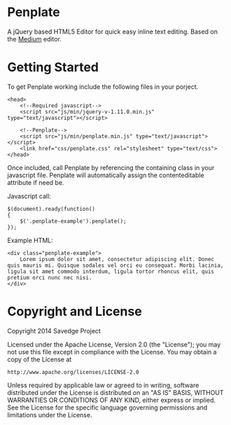 Penplate
========

A jQuery based HTML5 Editor for quick easy inline text editing. Based on the <a href="http://medium.com/">Medium</a> editor.


Getting Started
========

To get Penplate working include the following files in your porject.

```
<head>
	<!--Required javascript-->
    <script src="js/min/jquery-v-1.11.0.min.js" type="text/javascript"></script>

    <!--Penplate-->
    <script src="js/min/penplate.min.js" type="text/javascript"></script>
	<link href="css/penplate.css" rel="stylesheet" type="text/css">
</head>
```

Once included, call Penplate by referencing the containing class in your javascript file. Penplate will automatically assign the contenteditable attribute if need be.

Javascript call:

```
$(document).ready(function()
{
	$('.penplate-example').penplate();
});
```

Example HTML:

```
<div class="penplate-example">
	Lorem ipsum dolor sit amet, consectetur adipiscing elit. Donec quis mauris mi. Quisque sodales vel orci eu consequat. Morbi lacinia, ligula sit amet commodo interdum, ligula tortor rhoncus elit, quis pretium orci nunc nec nisi.
</div>
```


Copyright and License
========

Copyright 2014 Savedge Project

Licensed under the Apache License, Version 2.0 (the "License");
you may not use this file except in compliance with the License.
You may obtain a copy of the License at

    http://www.apache.org/licenses/LICENSE-2.0

Unless required by applicable law or agreed to in writing, software
distributed under the License is distributed on an "AS IS" BASIS,
WITHOUT WARRANTIES OR CONDITIONS OF ANY KIND, either express or implied.
See the License for the specific language governing permissions and
limitations under the License.
